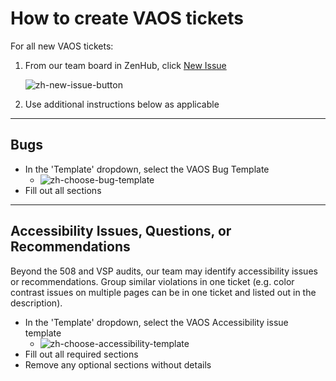 # How to create VAOS tickets

For all new VAOS tickets:
1. From our team board in ZenHub, click [New Issue](https://app.zenhub.com/workspaces/vaos-team-603fdef281af6500110a1691/issues/department-of-veterans-affairs/va.gov-team/new?issueType=issue)

   ![zh-new-issue-button](https://user-images.githubusercontent.com/72046525/112037175-b355c100-8afe-11eb-922f-3ef7d911373c.jpg)

2. Use additional instructions below as applicable

---

## Bugs
- In the 'Template' dropdown, select the VAOS Bug Template
  - ![zh-choose-bug-template](https://user-images.githubusercontent.com/72046525/112037999-92da3680-8aff-11eb-959b-5dca37021116.jpg)
- Fill out all sections

---

## Accessibility Issues, Questions, or Recommendations
Beyond the 508 and VSP audits, our team may identify accessibility issues or recommendations. Group similar violations in one ticket (e.g. color contrast issues on multiple pages can be in one ticket and listed out in the description).
- In the 'Template' dropdown, select the VAOS Accessibility issue template
  - ![zh-choose-accessibility-template](https://user-images.githubusercontent.com/72046525/112038259-db91ef80-8aff-11eb-9c71-b44db6b932ce.jpg)
- Fill out all required sections
- Remove any optional sections without details
